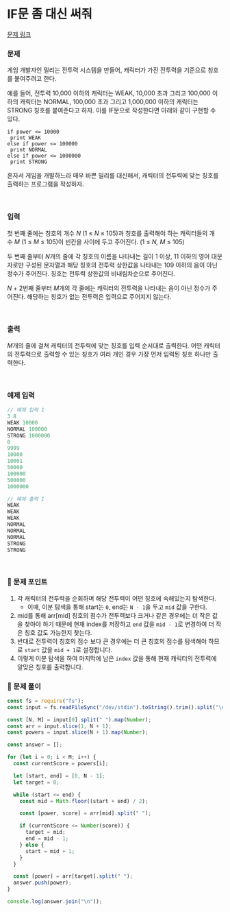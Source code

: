 # **IF문 좀 대신 써줘**

[문제 링크](https://www.acmicpc.net/problem/19637)

### 문제

게임 개발자인 밀리는 전투력 시스템을 만들어, 캐릭터가 가진 전투력을 기준으로 칭호를 붙여주려고 한다.

예를 들어, 전투력 10,000 이하의 캐릭터는 WEAK, 10,000 초과 그리고 100,000 이하의 캐릭터는 NORMAL, 100,000 초과 그리고 1,000,000 이하의 캐릭터는 STRONG 칭호를 붙여준다고 하자. 이를 IF문으로 작성한다면 아래와 같이 구현할 수 있다.

```
if power <= 10000
 print WEAK
else if power <= 100000
 print NORMAL
else if power <= 1000000
 print STRONG
```

혼자서 게임을 개발하느라 매우 바쁜 밀리를 대신해서, 캐릭터의 전투력에 맞는 칭호를 출력하는 프로그램을 작성하자.

<br/>

### 입력

첫 번째 줄에는 칭호의 개수 *N* (1 ≤ *N* ≤ 105)과 칭호를 출력해야 하는 캐릭터들의 개수 *M* (1 ≤ *M* ≤ 105)이 빈칸을 사이에 두고 주어진다. (1 ≤ *N, M* ≤ 105)

두 번째 줄부터 *N*개의 줄에 각 칭호의 이름을 나타내는 길이 1 이상, 11 이하의 영어 대문자로만 구성된 문자열과 해당 칭호의 전투력 상한값을 나타내는 109 이하의 음이 아닌 정수가 주어진다. 칭호는 전투력 상한값의 비내림차순으로 주어진다.

*N* + 2번째 줄부터 *M*개의 각 줄에는 캐릭터의 전투력을 나타내는 음이 아닌 정수가 주어진다. 해당하는 칭호가 없는 전투력은 입력으로 주어지지 않는다.

<br/>

### 출력

*M*개의 줄에 걸쳐 캐릭터의 전투력에 맞는 칭호를 입력 순서대로 출력한다. 어떤 캐릭터의 전투력으로 출력할 수 있는 칭호가 여러 개인 경우 가장 먼저 입력된 칭호 하나만 출력한다.

<br/>

### 예제 입력

```jsx
// 예제 입력 1
3 8
WEAK 10000
NORMAL 100000
STRONG 1000000
0
9999
10000
10001
50000
100000
500000
1000000

// 예제 출력 1
WEAK
WEAK
WEAK
NORMAL
NORMAL
NORMAL
STRONG
STRONG
```

<br/>

### 📕 문제 포인트

1. 각 캐릭터의 전투력을 순회하며 해당 전투력이 어떤 칭호에 속해있는지 탐색한다.
   - 이때, 이분 탐색을 통해 start는 `0`, end는 `N - 1`을 두고 `mid` 값을 구한다.
2. mid를 통해 arr[mid] 칭호의 점수가 전투력보다 크거나 같은 경우에는 더 작은 값을 찾아야 하기 때문에 현재 index를 저장하고 `end` 값을 `mid - 1`로 변경하여 더 작은 칭호 값도 가능한지 찾는다.
3. 반대로 전투력이 칭호의 점수 보다 큰 경우에는 더 큰 칭호의 점수를 탐색해야 하므로 `start` 값을 `mid + 1`로 설정합니다.
4. 이렇게 이분 탐색을 하여 마지막에 남은 `index` 값을 통해 현재 캐릭터의 전투력에 알맞은 칭호를 출력합니다.

### 📝 문제 풀이

```js
const fs = require("fs");
const input = fs.readFileSync("/dev/stdin").toString().trim().split("\n");

const [N, M] = input[0].split(" ").map(Number);
const arr = input.slice(1, N + 1);
const powers = input.slice(N + 1).map(Number);

const answer = [];

for (let i = 0; i < M; i++) {
  const currentScore = powers[i];

  let [start, end] = [0, N - 1];
  let target = 0;

  while (start <= end) {
    const mid = Math.floor((start + end) / 2);

    const [power, score] = arr[mid].split(" ");

    if (currentScore <= Number(score)) {
      target = mid;
      end = mid - 1;
    } else {
      start = mid + 1;
    }
  }

  const [power] = arr[target].split(" ");
  answer.push(power);
}

console.log(answer.join("\n"));
```
